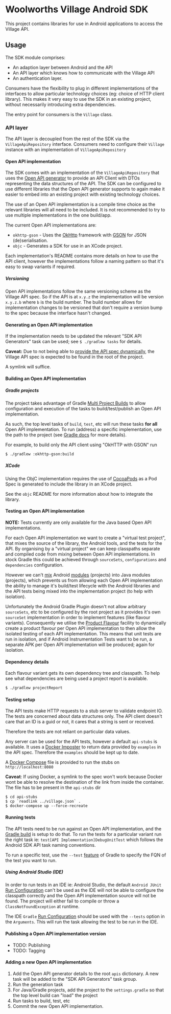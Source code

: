 # Woolworths Village Android SDK

This project contains libraries for use in Android applications to
access the Village API.

## Usage

The SDK module comprises:
 - An adaption layer between Android and the API
 - An API layer which knows how to communicate with the Village API
 - An authentication layer.

Consumers have the flexibility to plug in different implementations of
the interfaces to allow particular technology choices (eg: choice of
HTTP client library). This makes it very easy to use the SDK in an
existing project, without necessarily introducing extra dependencies.

The entry point for consumers is the `Village` class.

### API layer

The API layer is decoupled from the rest of the SDK via the
`VillageApiRepository` interface. Consumers need to configure their
`Village` instance with an implementation of `VillageApiRepository`

#### Open API implementation

The SDK comes with an implementation of the `VillageApiRepository`
that uses the [Open API generator](https://openapi-generator.tech/) to
provide an API Client with DTOs representing the data structures of the
API. The SDK can be configured to use different libraries that the Open
API generator supports to again make it easier to embed into an existing
project with existing technology choices.

The use of an Open API implementation is a compile time choice as the
relevant libraries will all need to be included. It is not recommended to
try to use multiple implementations in the one build/app.

The current Open API implementations are:
 - `okhttp-gson` - Uses the [OkHttp](https://square.github.io/okhttp/)
     framework with [GSON](https://github.com/google/gson) for JSON
     (de)serialisation.
 - `objc` - Generates a SDK for use in an XCode project.

Each implementation's README contains more details on how to use the
API client, however the implementations follow a naming pattern so
that it's easy to swap variants if required.

##### Versioning

Open API implementations follow the same versioning scheme as the Village API spec.
So if the API is at `x.y.z` the implementation will be version `x.y.z.b` where `b`
is the build number. The build number allows for implementation changes
to be versioned that don't require a version bump to the spec because the
interface hasn't changed.

#### Generating an Open API implementation

If the implementation needs to be updated the relevant "SDK API Generators"
task can be used; see `$ ./gradlew tasks` for details.

**Caveat:** Due to not being able to [provide the API spec dynamically](https://github.com/OpenAPITools/openapi-generator/issues/5965),
the Village API spec is expected to be found in the root of the project.

A symlink will suffice.

#### Building an Open API implementation

##### Gradle projects

The project takes advantage of Gradle [Multi Project Builds](https://docs.gradle.org/current/userguide/multi_project_builds.html)
to allow configuration and execution of the tasks to build/test/publish
an Open API implementation.

As such, the top level tasks of `build`, `test`, etc will run these tasks
**for all** Open API implementation. To run (address) a specific implementation, use the
path to the project (see [Gradle docs](https://docs.gradle.org/current/userguide/multi_project_builds.html#sec:running_partial_build_from_the_root)
for more details).

For example, to build only the API client using "OkHTTP with GSON" run

```sh
$ ./gradlew :okhttp-gson:build
```

##### XCode

Using the ObjC implementation requires the use of [CocoaPods](https://cocoapods.org/)
as a Pod Spec is generated to include the library in an XCode project.

See the `objc` README for more information about how to integrate the
library.

#### Testing an Open API implementation

**NOTE:** Tests currently are only available for the Java based Open API
implementations.

For each Open API implementation we want to create a "virtual test project", that
mixes the source of the library, the Android tools, and the tests
for the API. By organising by a "virtual project" we can keep
classpaths separate and compiled code from mixing between Open API implementations.
In stock Gradle this could be achieved through `sourceSets`,
`configurations` and `dependencies` configuration.

However we can't [mix](https://stackoverflow.com/questions/49714744/failed-to-resolve-project-android-library-and-java-library-module-dependency)
Android [modules](https://docs.gradle.org/current/userguide/dependency_management_terminology.html#sub:terminology_module)
(projects) into Java modules (projects), which prevents us from allowing
each Open API implementation the ability to manage it's build/test lifecycle with
the Android libraries and the API tests being mixed into the implementation
project (to help with isolation).

Unfortunately the Android Gradle Plugin doesn't not allow arbitrary
`sourceSets`, etc to be configured by the root project as it provides
it's own `sourceSet` implementation in order to implement features
(like flavour variants). Consequently we utilise the [Product Flavour](https://developer.android.com/studio/build/build-variants#product-flavors)
facility to dynamically create a product flavour per Open API implementation to
then allow the isolated testing of each API implementation. This means that
unit tests are run in isolation, and if Android Instrumentation Tests
want to be run, a separate APK per Open API implementation will be produced; again
for isolation.

#### Dependency details

Each flavour variant gets its own dependency tree and classpath. To help
see what dependencies are being used a project report is available.

```sh
$ ./gradlew projectReport 
```

#### Testing setup

The API tests make HTTP requests to a stub server to validate endpoint
IO. The tests are concerned about data structures only. The API client doesn't
care that an ID is a guid or not, it cares that a string is sent or received.

Therefore the tests are not reliant on particular data values.

Any server can be used for the API tests, however a default `api-stubs`
is available. It uses a [Docker Imposter](https://github.com/outofcoffee/imposter)
to return data provided by `examples` in the API spec. Therefore the
`examples` should be kept up to date.

A [Docker Compose](https://docs.docker.com/compose/) file is provided to
run the stubs on `http://localhost:8080`

**Caveat**: If using Docker, a symlink to the spec won't work because
Docker wont be able to resolve the destination of the link from inside
the container. The file has to be present in the `api-stubs` dir

```shell
$ cd api-stubs
$ cp `readlink ../village.json` .
$ docker-compose up --force-recreate
```

#### Running tests

The API tests need to be run against an Open API implementation, and the [Gradle
build](https://developer.android.com/studio/test/command-line) is setup
to do that. To run the tests for a particular variant run the right
task ie: `test[API Implementation]DebugUnitTest` which follows the Android SDK API
task naming conventions.

To run a specific test, use the `--test` [feature](https://docs.gradle.org/current/userguide/java_testing.html#test_filtering)
of Gradle to specify the FQN of the test you want to run.

##### Using Android Studio (IDE)

In order to run tests in an IDE ie: Android Studio, the default
`Android JUnit` [Run Configuration](https://developer.android.com/studio/test#run_a_test)
can't be used as the IDE will not be able to configure the classpath
correctly and the Open API implementation source will not be found. The project
will either fail to compile or throw a `ClassNotFoundException` at runtime.

The IDE `Gradle` [Run Configuration](https://www.jetbrains.com/help/idea/create-run-debug-configuration-gradle-tasks.html)
should be used with the `--tests` option in the `Arguments`. This will run
the task allowing the test to be run in the IDE.

#### Publishing a Open API implementation version

- TODO: Publishing
- TODO: Tagging

#### Adding a new Open API implementation

1. Add the Open API generator details to the root `apis` dictionary. A
new task will be added to the "SDK API Generators" task group.
2. Run the generation task
3. For Java/Gradle projects, add the project to the `settings.gradle`
so that the top level build can "load" the project
4. Run tasks to build, test, etc
5. Commit the new Open API implementation.

